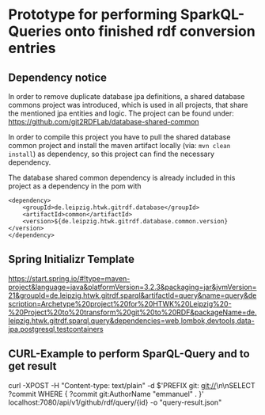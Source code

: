 # Prototype for performing SparkQL-Queries onto finished rdf conversion entries

## Dependency notice

In order to remove duplicate database jpa definitions, a shared database commons project was introduced, which is used
in all projects, that share the mentioned jpa entities and logic.
The project can be found under: https://github.com/git2RDFLab/database-shared-common

In order to compile this project you have to pull the shared database common project and install the maven artifact locally
(via: `mvn clean install`) as dependency, so this project can find the necessary dependency.

The database shared common dependency is already included in this project as a dependency in the pom with

```
<dependency>
	<groupId>de.leipzig.htwk.gitrdf.database</groupId>
	<artifactId>common</artifactId>
	<version>${de.leipzig.htwk.gitrdf.database.common.version}</version>
</dependency>
```

## Spring Initializr Template
https://start.spring.io/#!type=maven-project&language=java&platformVersion=3.2.3&packaging=jar&jvmVersion=21&groupId=de.leipzig.htwk.gitrdf.sparql&artifactId=query&name=query&description=Archetype%20project%20for%20HTWK%20Leipzig%20-%20Project%20to%20transform%20git%20to%20RDF&packageName=de.leipzig.htwk.gitrdf.sparql.query&dependencies=web,lombok,devtools,data-jpa,postgresql,testcontainers


## CURL-Example to perform SparQL-Query and to get result
curl -XPOST -H "Content-type: text/plain" -d $'PREFIX git: <git://>\n\nSELECT ?commit WHERE { ?commit git:AuthorName "emmanuel" . }' localhost:7080/api/v1/github/rdf/query/{id} -o "query-result.json"


